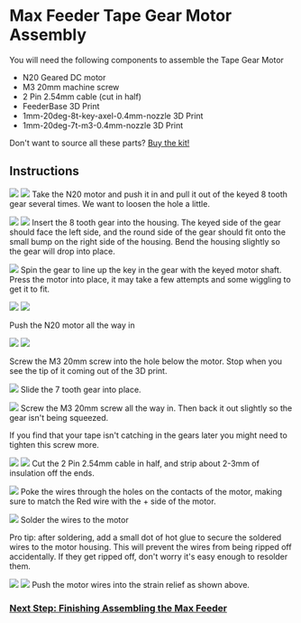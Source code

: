 # Max Feeder Tape Gear Motor Assembly

You will need the following components to assemble the Tape Gear Motor

- N20 Geared DC motor
- M3 20mm machine screw
- 2 Pin 2.54mm cable (cut in half)
- FeederBase 3D Print
- 1mm-20deg-8t-key-axel-0.4mm-nozzle 3D Print
- 1mm-20deg-7t-m3-0.4mm-nozzle 3D Print

Don't want to source all these parts?
[Buy the kit!](https://store.curlytalegames.com/pages/max-feeders)

## Instructions

![](motor/001_key.jpg)
![](motor/002_fit.jpg)
Take the N20 motor and push it in and pull it out of the keyed 8 tooth gear several times. We want to loosen the hole a little.

![](motor/003_gear.jpg)
![](motor/004_flex.jpg)
Insert the 8 tooth gear into the housing. The keyed side of the gear should face the left side, and the round side of the gear should fit onto the small bump on the right side of the housing. Bend the housing slightly so the gear will drop into place.

![](motor/005_line-up.jpg)
Spin the gear to line up the key in the gear with the keyed motor shaft. Press the motor into place, it may take a few attempts and some wiggling to get it to fit.

![](motor/006_insert.jpg)
![](motor/007_seated.jpg)

Push the N20 motor all the way in

![](motor/008_screw.jpg)
![](motor/009_screw-in.jpg)

Screw the M3 20mm screw into the hole below the motor. Stop when you see the tip of it coming out of the 3D print.

![](motor/010_gear.jpg)
Slide the 7 tooth gear into place.

![](motor/011_gear-finished.jpg)
Screw the M3 20mm screw all the way in. Then back it out slightly so the gear isn't being squeezed. 

If you find that your tape isn't catching in the gears later you might need to tighten this screw more.

![](motor/012_cut-wire.jpg)
![](motor/013_strip-ends.jpg)
Cut the 2 Pin 2.54mm cable in half, and strip about 2-3mm of insulation off the ends.

![](motor/014_motor-polarity.jpg)
Poke the wires through the holes on the contacts of the motor, making sure to match the Red wire with the + side of the motor.

![](motor/015_solder.jpg)
Solder the wires to the motor

Pro tip: after soldering, add a small dot of hot glue to secure the soldered wires to the motor housing. This will prevent the wires from being ripped off accidentally. If they get ripped off, don't worry it's easy enough to resolder them.

![](motor/016_strain.jpg)
![](motor/017_strain2.jpg)
Push the motor wires into the strain relief as shown above.

### [Next Step: Finishing Assembling the Max Feeder](finishing-assembly.md)